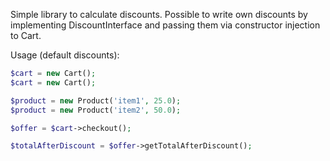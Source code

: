 Simple library to calculate discounts. Possible to write own discounts by implementing DiscountInterface and passing
them via constructor injection to Cart.

Usage (default discounts):

```php
$cart = new Cart();
$cart = new Cart();

$product = new Product('item1', 25.0);
$product = new Product('item2', 50.0);

$offer = $cart->checkout();

$totalAfterDiscount = $offer->getTotalAfterDiscount();
```
